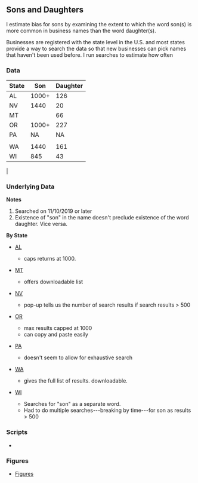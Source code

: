 ## Sons and Daughters

I estimate bias for sons by examining the extent to which the word son(s) is more common in business names than the word daughter(s). 

Businesses are registered with the state level in the U.S. and most states provide a way to search the data so that new businesses can pick names that haven't been used before. I run searches to estimate how often 

### Data

| State | Son    | Daughter| 
|-------|--------|---------|
|  AL   |  1000+ |  126    |
|  NV   |  1440  |  20     |
|  MT   |    |  66     |
|  OR   |  1000+ |  227    |
|  PA   |   NA   |  NA     |
|       |        |         |
|  WA   |  1440  |  161    |
|  WI   |  845   |  43     |
| 


### Underlying Data

**Notes**
1. Searched on 11/10/2019 or later
2. Existence of "son" in the name doesn't preclude existence of the word daughter. Vice versa. 

**By State**

* [AL](https://www.sos.alabama.gov/government-records/business-entity-records)
    - caps returns at 1000.

* [MT](https://sosmt.gov/business/)
    - offers downloadable list

* [NV](https://esos.nv.gov/EntitySearch/OnlineEntitySearch)
    - pop-up tells us the number of search results if search results > 500

* [OR](http://egov.sos.state.or.us/br/pkg_web_name_srch_inq.login)
    - max results capped at 1000
    - can copy and paste easily

* [PA](https://www.corporations.pa.gov/Search/corpsearch) 
    - doesn't seem to allow for exhaustive search

* [WA](https://ccfs.sos.wa.gov/#/)
    - gives the full list of results. downloadable.

* [WI](https://www.wdfi.org/apps/CorpSearch/Advanced.aspx?type=Simple&q=son)
    - Searches for "son" as a separate word.
    - Had to do multiple searches---breaking by time---for son as results > 500


### Scripts

* 

### Figures

* [Figures](figs/)
